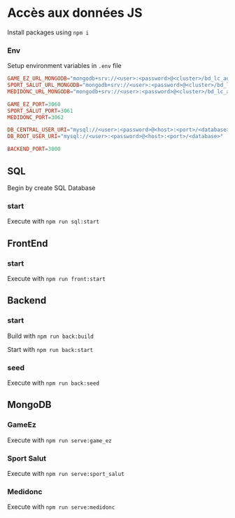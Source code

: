 # Accès aux données JS

Install packages using
`npm i`

### Env

Setup environment variables in `.env` file

```toml
GAME_EZ_URL_MONGODB="mongodb+srv://<user>:<password>@<cluster>/bd_lc_ad_game_ez?retryWrites=true&w=majority"
SPORT_SALUT_URL_MONGODB="mongodb+srv://<user>:<password>@<cluster>/bd_lc_ad_sport_salut?retryWrites=true&w=majority"
MEDIDONC_URL_MONGODB="mongodb+srv://<user>:<password>@<cluster>/bd_lc_ad_medidonc?retryWrites=true&w=majority"

GAME_EZ_PORT=3060
SPORT_SALUT_PORT=3061
MEDIDONC_PORT=3062

DB_CENTRAL_USER_URI="mysql://<user>:<password>@<host>:<port>/<database>"
DB_ROOT_USER_URI="mysql://<user>:<password>@<host>:<port>/<database>"

BACKEND_PORT=3000
```

## SQL

Begin by create SQL Database

### start

Execute with `npm run sql:start`

## FrontEnd

### start

Execute with `npm run front:start`

## Backend

### start

Build with `npm run back:build`

Start with `npm run back:start`

### seed

Execute with `npm run back:seed`

## MongoDB

### GameEz

Execute with `npm run serve:game_ez`

### Sport Salut

Execute with `npm run serve:sport_salut`

### Medidonc

Execute with `npm run serve:medidonc`
